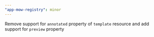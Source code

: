 ```yaml
---
"app-mow-registry": minor
---
```


Remove support for `annotated` property of `template` resource and add support for `preview` property
